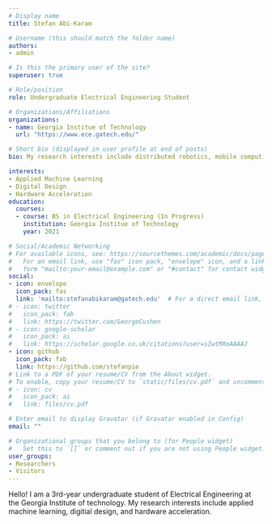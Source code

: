 ```yaml
---
# Display name
title: Stefan Abi-Karam

# Username (this should match the folder name)
authors:
- admin

# Is this the primary user of the site?
superuser: true

# Role/position
role: Undergraduate Electrical Engineering Student

# Organizations/Affiliations
organizations:
- name: Georgia Institue of Technology
  url: "https://www.ece.gatech.edu/"

# Short bio (displayed in user profile at end of posts)
bio: My research interests include distributed robotics, mobile computing and programmable matter.

interests:
- Applied Machine Learning
- Digital Design
- Hardware Acceleration
education:
  courses:
  - course: BS in Electrical Engineering (In Progress)
    institution: Georgia Institue of Technology
    year: 2021

# Social/Academic Networking
# For available icons, see: https://sourcethemes.com/academic/docs/page-builder/#icons
#   For an email link, use "fas" icon pack, "envelope" icon, and a link in the
#   form "mailto:your-email@example.com" or "#contact" for contact widget.
social:
- icon: envelope
  icon_pack: fas
  link: 'mailto:stefanabikaram@gatech.edu'  # For a direct email link, use "mailto:stefanabikaram@gatech.edu".
# - icon: twitter
#   icon_pack: fab
#   link: https://twitter.com/GeorgeCushen
# - icon: google-scholar
#   icon_pack: ai
#   link: https://scholar.google.co.uk/citations?user=sIwtMXoAAAAJ
- icon: github
  icon_pack: fab
  link: https://github.com/stefanpie
# Link to a PDF of your resume/CV from the About widget.
# To enable, copy your resume/CV to `static/files/cv.pdf` and uncomment the lines below.
# - icon: cv
#   icon_pack: ai
#   link: files/cv.pdf

# Enter email to display Gravatar (if Gravatar enabled in Config)
email: ""

# Organizational groups that you belong to (for People widget)
#   Set this to `[]` or comment out if you are not using People widget.
user_groups:
- Researchers
- Visitors
---
```



Hello! I am  a 3rd-year undergraduate student of Electrical Engineering at the Georgia Institute of technology. My research interests include applied machine learning, digitial design, and hardware acceleration.